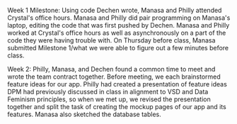 Week 1 Milestone:
Using code Dechen wrote, Manasa and Philly attended Crystal's office hours. Manasa and Philly did pair programming on Manasa's laptop, editing the code that was first pushed by Dechen. Manasa and Philly worked at Crystal's office hours as well as asynchronously on a part of the code they were having trouble with.
On Thursday before class, Manasa submitted Milestone 1/what we were able to figure out a few minutes before class.


Week 2:
Philly, Manasa, and Dechen found a common time to meet and wrote the team contract together.
Before meeting, we each brainstormed feature ideas for our app. Philly had created a presentation of feature ideas DPM had previously discussed in class in alignment to VSD and Data Feminism principles, so when we met up, we revised the presentation together and split the task of creating the mockup pages of our app and its features. 
Manasa also sketched the database tables.